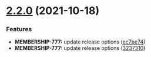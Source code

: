 # [2.2.0](https://github.com/Mateuzs/weather-app/compare/v2.1.0...v2.2.0) (2021-10-18)


### Features

* **MEMBERSHIP-777:** update release options ([ec7be74](https://github.com/Mateuzs/weather-app/commit/ec7be745da3854801d1e00ced9cd057af1a1a60b))
* **MEMBERSHIP-777:** update release options ([3237310](https://github.com/Mateuzs/weather-app/commit/323731057b0833452d4c1d73a94b8d3eb4023990))
